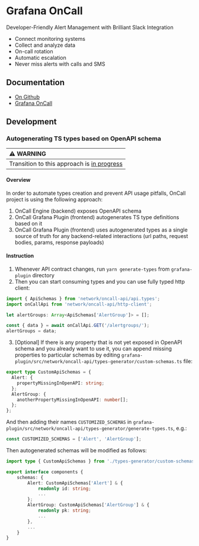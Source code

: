 # Grafana OnCall

Developer-Friendly
Alert Management
with Brilliant Slack Integration

- Connect monitoring systems
- Collect and analyze data
- On-call rotation
- Automatic escalation
- Never miss alerts with calls and SMS

## Documentation

- [On Github](http://github.com/grafana/oncall)
- [Grafana OnCall](https://grafana.com/docs/oncall/latest/)

## Development

### Autogenerating TS types based on OpenAPI schema

| :warning: WARNING                                                                           |
| :------------------------------------------------------------------------------------------ |
| Transition to this approach is [in progress](https://github.com/grafana/oncall/issues/3338) |

#### Overview

In order to automate types creation and prevent API usage pitfalls, OnCall project is using the following approach:

1. OnCall Engine (backend) exposes OpenAPI schema
2. OnCall Grafana Plugin (frontend) autogenerates TS type definitions based on it
3. OnCall Grafana Plugin (frontend) uses autogenerated types as a single source of truth for any backend-related interactions (url paths, request bodies, params, response payloads)

#### Instruction

1. Whenever API contract changes, run `yarn generate-types` from `grafana-plugin` directory
2. Then you can start consuming types and you can use fully typed http client:

```ts
import { ApiSchemas } from 'network/oncall-api/api.types';
import onCallApi from 'network/oncall-api/http-client';

let alertGroups: Array<ApiSchemas['AlertGroup']> = [];

const { data } = await onCallApi.GET('/alertgroups/');
alertGroups = data;
```

3. [Optional] If there is any property that is not yet exposed in OpenAPI schema and you already want to use it, you can append missing properties to particular schemas by editing `grafana-plugin/src/network/oncall-api/types-generator/custom-schemas.ts` file:

```ts
export type CustomApiSchemas = {
  Alert: {
    propertyMissingInOpenAPI: string;
  };
  AlertGroup: {
    anotherPropertyMissingInOpenAPI: number[];
  };
};
```

And then adding their names `CUSTOMIZED_SCHEMAS` in `grafana-plugin/src/network/oncall-api/types-generator/generate-types.ts`, e.g.:

```ts
const CUSTOMIZED_SCHEMAS = ['Alert', 'AlertGroup'];
```

Then autogenerated schemas will be modified as follows:

```ts
import type { CustomApiSchemas } from './types-generator/custom-schemas';

export interface components {
    schemas: {
        Alert: CustomApiSchemas['Alert'] & {
            readonly id: string;
            ...
        };
        AlertGroup: CustomApiSchemas['AlertGroup'] & {
            readonly pk: string;
            ...
        },
        ...
    }
}
```
